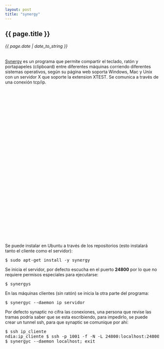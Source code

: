 ```yaml
---
layout: post
title: "synergy"
---
```


## {{ page.title }}

###### {{ page.date | date_to_string }}

[Synergy](http://synergy-foss.org) es un programa que permite compartir el teclado, ratón y portapapeles (clipboard) entre diferentes máquinas corriendo diferentes sistemas operativos, según su página web soporta Windows, Mac y Unix con un servidor X que soporte la extension XTEST. Se comunica a través de una conexión tcp/ip.

<div style="text-align: center;">
<object width="662" height="491"><param name="movie" value="http://www.youtube.com/v/4wkJx9Ozfu8?version=3&amp;hl=en_US"></param><param name="allowFullScreen" value="true"></param><param name="allowscriptaccess" value="always"></param><embed src="http://www.youtube.com/v/4wkJx9Ozfu8?version=3&amp;hl=en_US" type="application/x-shockwave-flash" width="662" height="491" allowscriptaccess="always" allowfullscreen="true"></embed></object>
</div>

Se puede instalar en Ubuntu a través de los repositorios (esto instalará tanto el cliente como el servidor):

<pre class="sh_sh">
$ sudo apt-get install -y synergy
</pre>

Se inicia el servidor, por defecto escucha en el puerto **24800** por lo que no requiere permisos especiales para ejecutarse:

<pre class="sh_sh">
$ synergys
</pre>

En las máquinas clientes (sin ratón) se inicia la otra parte del programa:

<pre class="sh_sh">
$ synergyc --daemon ip_servidor
</pre>

Por defecto synaptic no cifra las conexiones, una persona que revise las tramas podría saber que se esta escribiendo, para impedirlo, se puede crear un tunnel ssh, para que synaptic se comunique por ahí:

<pre class="sh_sh">
$ ssh ip_cliente
ndia:ip_cliente $ ssh -p 1001 -f -N -L 24800:localhost:24800 buzz
$ synergyc --daemon localhost; exit
</pre>
